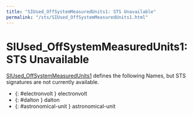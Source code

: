 ```yaml
---
title: "SIUsed_OffSystemMeasuredUnits1: STS Unavailable"
permalink: "/sts/SIUsed_OffSystemMeasuredUnits1.html"
---
```


# SIUsed_OffSystemMeasuredUnits1: STS Unavailable


[SIUsed_OffSystemMeasuredUnits1](/cd/SIUsed_OffSystemMeasuredUnits1)
defines the following Names, but STS signatures are not currently available.


 *  {: #electronvolt } electronvolt
 *  {: #dalton } dalton
 *  {: #astronomical-unit } astronomical-unit